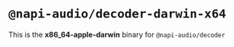 # `@napi-audio/decoder-darwin-x64`

This is the **x86_64-apple-darwin** binary for `@napi-audio/decoder`
